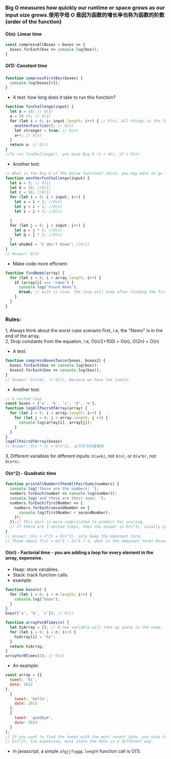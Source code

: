### Big O measures how quickly our runtime or space   grows as our input size grows.使用字母 O 是因为函数的增长率也称为函数的阶数(order of the function)  
#### O(n): Linear time 
```js
const compressAllBoxes = boxes => {
  boxes.forEach(box => console.log(box));
}
```
##### O(1): Constant time
```js
function compressFirstBox(boxes) {
  console.log(boxes[0]);
}
```

- A test: how long does it take to run this function?
```js
function funChallenge(input) {
  let a = 10; // O(1)
  a = 50 +3; // O(1)
  for (let i = 0; i< input.length; i++) { // O(n), All things in the loop must run n times, n means the input size.
    anotherFunction(); // O(n)
    let stranger = true; // O(n)
    a++; // O(n)
  }
  return a; // O(1)
}
//To run funChallenge(), you have Big O (3 + 4n), it's O(n)
```
- Another test:  
```js
// What is the Big O of the below function? (Hint, you may want to go line by line)
function anotherFunChallenge(input) {
  let a = 5; // O(1)
  let b = 10; //O(1)
  let c = 50; //O(1)
  for (let i = 0; i < input; i++) {
    let x = i + 1; //O(n)
    let y = i + 2; //O(n)
    let z = i + 3; //O(n)

  }
  for (let j = 0; j < input; j++) {
    let p = j * 2; //O(n)
    let q = j * 2; //O(n)
  }
  let whoAmI = "I don't know"; //O(1)
}
// Answer: O(n)
```
- Make code more efficient:
```js
function findNemo(array) {
  for (let i = 0; i < array.length; i++) {
    if (array[i] === 'nemo') {
      console.log('Found Nemo');
      break; // with is line, the loop will stop after finding the first Nemo.
    }
  }
}
```
### Rules:
1, Always think about the worst case scenario first, i.e, the "Nemo" is in the end of the array.  
2, Drop constants from the equation, i.e, O(n/2+100) = O(n), O(2n) = O(n)  
- A test:
```js
function compressBoxesTwice(boxes, boxes2) {
  boxes.forEach(box => console.log(box));
  boxes2.forEach(box => console.log(box));
}
// Answer: O(a+b), != O(n), because we have two inputs.
```
- Another test:   
```js
// A nested loop
const boxes = ['a', 'b', 'c', 'd', 'e'];
function logAllPairsOfArray(array) {
  for (let i = 0; i < array.length; i++) {
    for (let j = 0; j < array.length; j ++) {
      console.log(array[i], array[j]);
    }
  }
}
logAllPairsOfArray(boxes)
// Answer: O(n * n) = O(n^2), 以平方次的量增長
```
3, Different variables for different inputs: `O(a+b)`, not `O(n)`, or `O(a*b)`, not `O(n*n)`.  

#### O(n^2) - Quadratic time
```js
function printAllNumbersThenAllPairSums(numbers) {
  console.log('these are the numbers: ');
  numbers.forEach(number => console.log(number));
  console.log('and these are their sums: ');
  numbers.forEach(firstNumber => {
    numbers.forEach(secondNumber => {
      console.log(firstNumber + secondNumber);
    });
  });// This part is more complicated to predict for scaling.
  // If there are 3 nested loops, then the answer is O(n^3), usually you are doing a bad job for scaling.
}
// Answer: O(n + n^2) = O(n^2), only keep the dominant term.
// Think about f(x) = 6x^4 − 2x^3 + 5, what is the dominant term? Answer: O(n^4)
```

#### O(n!) - Factorial time - you are adding a loop for every element in the array, expensive.

- Heap: store variables.
- Stack: track function calls.
- example:
```js
function booo(n) {
  for (let i = 0; i < n.length; i++) {
    console.log("booo");
  }
}
booo(['a', 'b', 'c']); // O(1)

function arrayForNTimes(n) {
  let hiArray = []; // A new variable will take up space in the heap.
  for (let i = 0; i < n; i++) {
    hiArray[i] = "hi";
  }
  return hiArray;
}
arrayForNTimes(5); // O(n)
```
- An example:
```js
const array = [{
  tweet: 'hi',
  date: 2012
},
  {
    tweet: 'hello',
    date: 2013
  },
  {
    tweet: 'goodbye',
    date: 2014
  }
];
// If you want to find the tweet with the most recent date, you have to compare each tweet to every other tweet, it will be a double nested loop.
// O(n^2), too expensive, must store the data in a different way.
```
- In javascript, a simple `afgjjfsggg.length` function call is O(1).
